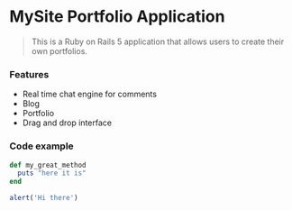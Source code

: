 # MySite Portfolio Application
<!-- This README would normally document whatever steps are necessary to get the
application up and running. -->
<!--  Some Content

Things you may want to cover:

* Ruby version

* System dependencies

* Configuration

* Database creation

* Database initialization

* How to run the test suite

* Services (job queues, cache servers, search engines, etc.)

* Deployment instructions

* ...
 -->

 > This is a Ruby on Rails 5 application that allows users to create their own portfolios.

 ### Features

 - Real time chat engine for comments
 - Blog
 - Portfolio
 - Drag and drop interface

 ### Code example

 ```ruby
 def my_great_method
   puts "here it is"
 end
 ```

 ```javascript
 alert('Hi there')
   ``` 
   
